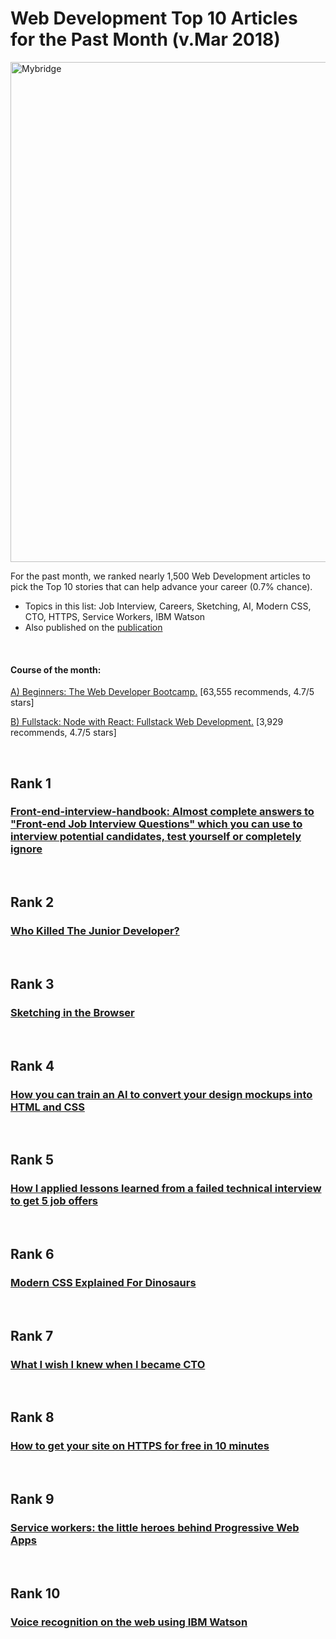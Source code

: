 # Web Development Top 10 Articles for the Past Month (v.Mar 2018)

<img src="mar-webdev-article.png" width="800" alt="Mybridge"></a>

For the past month, we ranked nearly 1,500 Web Development articles to pick the Top 10 stories that can help advance your career (0.7% chance).
 
* Topics in this list:  Job Interview, Careers, Sketching, AI, Modern CSS, CTO, HTTPS, Service Workers, IBM Watson
* Also published on the [publication](https://goo.gl/L4UAHB)

<br>

#### Course of the month:

[A) Beginners: The Web Developer Bootcamp.](http://bit.ly/2EewLTH) [63,555 recommends, 4.7/5 stars]

[B) Fullstack: Node with React: Fullstack Web Development.](http://bit.ly/2EQfnEN) [3,929 recommends, 4.7/5 stars]

<br>

## Rank 1
### [Front-end-interview-handbook: Almost complete answers to "Front-end Job Interview Questions" which you can use to interview potential candidates, test yourself or completely ignore](https://github.com/yangshun/front-end-interview-handbook?utm_source=mybridge&utm_medium=blog&utm_campaign=read_more)


<br>

## Rank 2
### [Who Killed The Junior Developer?](https://medium.com/@melissamcewen/who-killed-the-junior-developer-33e9da2dc58c?utm_source=mybridge&utm_medium=blog&utm_campaign=read_more)


<br>

## Rank 3
### [Sketching in the Browser](https://medium.com/seek-blog/sketching-in-the-browser-33a7b7aa0526?utm_source=mybridge&utm_medium=blog&utm_campaign=read_more)


<br>

## Rank 4
### [How you can train an AI to convert your design mockups into HTML and CSS](https://medium.freecodecamp.org/how-you-can-train-an-ai-to-convert-your-design-mockups-into-html-and-css-cc7afd82fed4?utm_source=mybridge&utm_medium=blog&utm_campaign=read_more)


<br>

## Rank 5
### [How I applied lessons learned from a failed technical interview to get 5 job offers](https://medium.freecodecamp.org/how-i-applied-lessons-learned-from-a-failed-technical-interview-to-get-5-job-offers-656fcf58034d?utm_source=mybridge&utm_medium=blog&utm_campaign=read_more)


<br>

## Rank 6
### [Modern CSS Explained For Dinosaurs](https://medium.com/actualize-network/modern-css-explained-for-dinosaurs-5226febe3525?utm_source=mybridge&utm_medium=blog&utm_campaign=read_more)


<br>

## Rank 7
### [What I wish I knew when I became CTO](https://medium.com/sketchdeck-developer-blog/what-i-wish-i-knew-when-i-became-cto-fdc934b790e3?utm_source=mybridge&utm_medium=blog&utm_campaign=read_more)


<br>

## Rank 8
### [How to get your site on HTTPS for free in 10 minutes](https://medium.freecodecamp.org/free-https-c051ca570324?utm_source=mybridge&utm_medium=blog&utm_campaign=read_more)


<br>

## Rank 9
### [Service workers: the little heroes behind Progressive Web Apps](https://flaviocopes.com/service-workers?utm_source=mybridge&utm_medium=blog&utm_campaign=read_more)


<br>

## Rank 10
### [Voice recognition on the web using IBM Watson](https://www.youtube.com/watch?v=Imb4RSG6alg?utm_source=mybridge&utm_medium=blog&utm_campaign=read_more)
